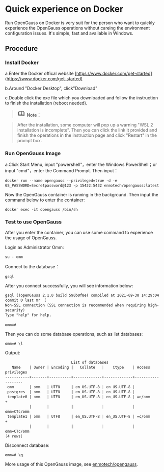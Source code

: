 # Quick experience on Docker

Run OpenGauss on Docker is very suit for the person who want to quickly experience the OpenGauss operations without careing the environment configuration issues.
It's simple, fast and available in Windows.

## Procedure

### Install Docker

a.Enter the Docker offical website [https://www.docker.com/get-started](https://www.docker.com/get-started)

b.Around "Docker Desktop", click"Download"

c.Double click the exe file which you downloaded and follow the instruction to finish the installation (reboot needed).

>![](public_sys-resources/icon-note.gif) **Note：** 

> After the installation, some computer will pop up a warning "WSL 2 installation is incomplete". Then you can click the link it provided and finish the operations in the instruction page and click "Restart" in the prompt box.

### Run OpenGauss Image

a.Click Start Menu, input "powershell"，enter the Windows PowerShell；or input "cmd"，enter the Command Prompt. Then input：


```
docker run --name opengauss --privileged=true -d -e GS_PASSWORD=Secretpassword@123 -p 15432:5432 enmotech/opengauss:latest
```
Now the OpenGauss container is running in the background.
Then input the command below to enter the container:

```
docker exec -it opengauss /bin/sh
```

### Test to use OpenGauss
After you enter the container, you can use some command to experience the usage of OpenGauss.

Login as Administrator Omm:

```
su - omm
```
Connect to the database：

```
gsql
```
After you connect successfully, you will see information below:

```
gsql ((openGauss 2.1.0 build 590b0f8e) compiled at 2021-09-30 14:29:04 commit 0 last mr  )
Non-SSL connection (SSL connection is recommended when requiring high-security)
Type "help" for help.

omm=#
```
Then you can do some database operations, such as list databases:

```
omm=# \l
```
Output:

```
                              List of databases
   Name    | Owner | Encoding |   Collate   |    Ctype    | Access privileges
-----------+-------+----------+-------------+-------------+-------------------
 omm       | omm   | UTF8     | en_US.UTF-8 | en_US.UTF-8 |
 postgres  | omm   | UTF8     | en_US.UTF-8 | en_US.UTF-8 |
 template0 | omm   | UTF8     | en_US.UTF-8 | en_US.UTF-8 | =c/omm           +
           |       |          |             |             | omm=CTc/omm
 template1 | omm   | UTF8     | en_US.UTF-8 | en_US.UTF-8 | =c/omm           +
           |       |          |             |             | omm=CTc/omm
(4 rows)
```
Disconnect database:

```
omm=# \q
```

More usage of this OpenGauss image, see [enmotech/opengauss](https://hub.docker.com/r/enmotech/opengauss).